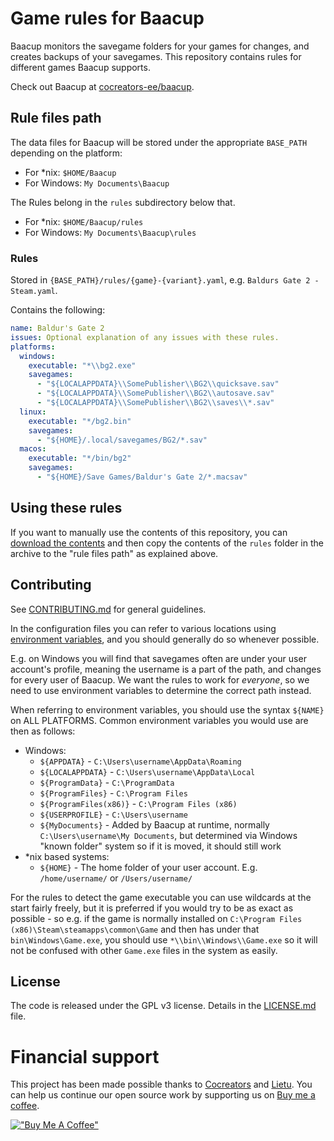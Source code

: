 # Game rules for Baacup

Baacup monitors the savegame folders for your games for changes, and creates backups of your
savegames. This repository contains rules for different games Baacup supports.

Check out Baacup at [cocreators-ee/baacup](https://github.com/cocreators-ee/baacup).

## Rule files path

The data files for Baacup will be stored under the appropriate `BASE_PATH` depending on the
platform:

- For \*nix: `$HOME/Baacup`
- For Windows: `My Documents\Baacup`

The Rules belong in the `rules` subdirectory below that.

- For \*nix: `$HOME/Baacup/rules`
- For Windows: `My Documents\Baacup\rules`

### Rules

Stored in `{BASE_PATH}/rules/{game}-{variant}.yaml`, e.g. `Baldurs Gate 2 - Steam.yaml`.

Contains the following:

```yaml
name: Baldur's Gate 2
issues: Optional explanation of any issues with these rules.
platforms:
  windows:
    executable: "*\\bg2.exe"
    savegames:
      - "${LOCALAPPDATA}\\SomePublisher\\BG2\\quicksave.sav"
      - "${LOCALAPPDATA}\\SomePublisher\\BG2\\autosave.sav"
      - "${LOCALAPPDATA}\\SomePublisher\\BG2\\saves\\*.sav"
  linux:
    executable: "*/bg2.bin"
    savegames:
      - "${HOME}/.local/savegames/BG2/*.sav"
  macos:
    executable: "*/bin/bg2"
    savegames:
      - "${HOME}/Save Games/Baldur's Gate 2/*.macsav"
```

## Using these rules

If you want to manually use the contents of this repository, you can
[download the contents](https://github.com/cocreators-ee/baacup-rules/archive/refs/heads/main.zip)
and then copy the contents of the `rules` folder in the archive to the "rule files path" as
explained above.

## Contributing

See [CONTRIBUTING.md](./CONTRIBUTING.md) for general guidelines.

In the configuration files you can refer to various locations using
[environment variables](https://www.howtogeek.com/787217/how-to-edit-environment-variables-on-windows-10-or-11/),
and you should generally do so whenever possible.

E.g. on Windows you will find that savegames often are under your user account's profile, meaning
the username is a part of the path, and changes for every user of Baacup. We want the rules to work
for _everyone_, so we need to use environment variables to determine the correct path instead.

When referring to environment variables, you should use the syntax `${NAME}` on ALL PLATFORMS.
Common environment variables you would use are then as follows:

- Windows:
  - `${APPDATA}` - `C:\Users\username\AppData\Roaming`
  - `${LOCALAPPDATA}` - `C:\Users\username\AppData\Local`
  - `${ProgramData}` - `C:\ProgramData`
  - `${ProgramFiles}` - `C:\Program Files`
  - `${ProgramFiles(x86)}` - `C:\Program Files (x86)`
  - `${USERPROFILE}` - `C:\Users\username`
  - `${MyDocuments}` - Added by Baacup at runtime, normally `C:\Users\username\My Documents`, but
    determined via Windows "known folder" system so if it is moved, it should still work
- \*nix based systems:
  - `${HOME}` - The home folder of your user account. E.g. `/home/username/` or `/Users/username/`

For the rules to detect the game executable you can use wildcards at the start fairly freely, but it
is preferred if you would try to be as exact as possible - so e.g. if the game is normally installed
on `C:\Program Files (x86)\Steam\steamapps\common\Game` and then has under that
`bin\Windows\Game.exe`, you should use `*\\bin\\Windows\\Game.exe` so it will not be confused with
other `Game.exe` files in the system as easily.

## License

The code is released under the GPL v3 license. Details in the [LICENSE.md](./LICENSE.md) file.

# Financial support

This project has been made possible thanks to [Cocreators](https://cocreators.ee) and
[Lietu](https://lietu.net). You can help us continue our open source work by supporting us on
[Buy me a coffee](https://www.buymeacoffee.com/cocreators).

[!["Buy Me A Coffee"](https://www.buymeacoffee.com/assets/img/custom_images/orange_img.png)](https://www.buymeacoffee.com/cocreators)
